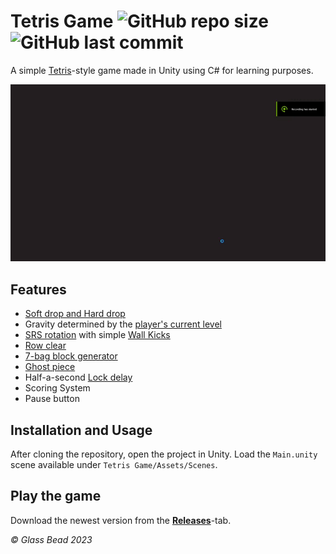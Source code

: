 
# Tetris Game ![GitHub repo size](https://img.shields.io/github/repo-size/glass-bead/tetris-game?logo=Github&&style=flat-square) ![GitHub last commit](https://img.shields.io/github/last-commit/glass-bead/tetris-game?logo=Github&&style=flat-square)

A simple [Tetris](https://en.wikipedia.org/wiki/Tetris)-style game made in Unity using C# for learning purposes.

![](https://github.com/glass-bead/tetris-game/blob/main/Tetris%20Game/Screenshots/tetris_gameplay.gif)

## Features

- [Soft drop and Hard drop](https://harddrop.com/wiki/Drop)
- Gravity determined by the [player's current level](https://harddrop.com/wiki/Tetris_Worlds#Gravity)
- [SRS rotation](https://harddrop.com/wiki/SRS) with simple [Wall Kicks](https://harddrop.com/wiki/SRS#Wall_Kicks)
- [Row clear](https://harddrop.com/wiki/Line_clear)
- [7-bag block generator](https://harddrop.com/wiki/Random_Generator)
- [Ghost piece](https://harddrop.com/wiki/Ghost_piece)
- Half-a-second [Lock delay](https://harddrop.com/wiki/Lock_delay)
- Scoring System
- Pause button


## Installation and Usage

After cloning the repository, open the project in Unity.
Load the `Main.unity` scene available under `Tetris Game/Assets/Scenes`.


    
## Play the game

Download the newest version from the [**Releases**](https://github.com/glass-bead/tetris-game/releases)-tab.


*© Glass Bead 2023*
